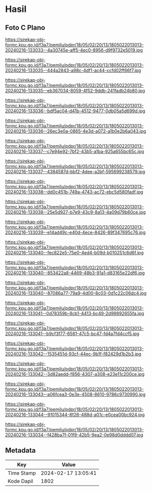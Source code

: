 # Hasil

## Foto C Plano

https://sirekap-obj-formc.kpu.go.id/f3a7/pemilu/pdpr/18/05/02/20/13/1805022013013-20240216-133033--4a30745e-aff5-4ec0-8956-d9f9732e5019.jpg

https://sirekap-obj-formc.kpu.go.id/f3a7/pemilu/pdpr/18/05/02/20/13/1805022013013-20240216-133035--444a2843-a98c-4df1-ac44-ccfd02ff66f7.jpg

https://sirekap-obj-formc.kpu.go.id/f3a7/pemilu/pdpr/18/05/02/20/13/1805022013013-20240216-133035--eb367034-8059-4f52-9ddb-241fadb24b80.jpg

https://sirekap-obj-formc.kpu.go.id/f3a7/pemilu/pdpr/18/05/02/20/13/1805022013013-20240216-133036--bdf5ac04-d41b-4512-9477-0db05a5d699d.jpg

https://sirekap-obj-formc.kpu.go.id/f3a7/pemilu/pdpr/18/05/02/20/13/1805022013013-20240216-133036--26ec3e0a-0865-4e3d-a072-a1b0e2b6a043.jpg

https://sirekap-obj-formc.kpu.go.id/f3a7/pemilu/pdpr/18/05/02/20/13/1805022013013-20240216-133037--c7e94e92-7bf2-43b5-a1ba-925a655bc65c.jpg

https://sirekap-obj-formc.kpu.go.id/f3a7/pemilu/pdpr/18/05/02/20/13/1805022013013-20240216-133037--4384587d-bbf2-4dee-a2bf-595699238579.jpg

https://sirekap-obj-formc.kpu.go.id/f3a7/pemilu/pdpr/18/05/02/20/13/1805022013013-20240216-133038--dd0c451b-749a-4743-ac72-ebc5d580fadf.jpg

https://sirekap-obj-formc.kpu.go.id/f3a7/pemilu/pdpr/18/05/02/20/13/1805022013013-20240216-133038--25e5d927-b7e9-43c9-8a13-4a09d79b60ce.jpg

https://sirekap-obj-formc.kpu.go.id/f3a7/pemilu/pdpr/18/05/02/20/13/1805022013013-20240216-133039--e14ad49c-e40d-4ece-8426-89f347695c76.jpg

https://sirekap-obj-formc.kpu.go.id/f3a7/pemilu/pdpr/18/05/02/20/13/1805022013013-20240216-133040--fec822e5-75e0-4ed4-b09d-b010251c6d6f.jpg

https://sirekap-obj-formc.kpu.go.id/f3a7/pemilu/pdpr/18/05/02/20/13/1805022013013-20240216-133040--853422a8-4469-48b3-91a1-d83165e22df6.jpg

https://sirekap-obj-formc.kpu.go.id/f3a7/pemilu/pdpr/18/05/02/20/13/1805022013013-20240216-133040--87086a77-79a9-4d00-8c03-0d1c22c06dc4.jpg

https://sirekap-obj-formc.kpu.go.id/f3a7/pemilu/pdpr/18/05/02/20/13/1805022013013-20240216-133041--0d78359b-8cb1-4413-bc49-2d99892655fa.jpg

https://sirekap-obj-formc.kpu.go.id/f3a7/pemilu/pdpr/18/05/02/20/13/1805022013013-20240216-133041--b9cf3f77-6561-47c5-bc47-fd4a7fd4ccf5.jpg

https://sirekap-obj-formc.kpu.go.id/f3a7/pemilu/pdpr/18/05/02/20/13/1805022013013-20240216-133042--1535451d-93cf-44ec-9b1f-f82429d1b2b3.jpg

https://sirekap-obj-formc.kpu.go.id/f3a7/pemilu/pdpr/18/05/02/20/13/1805022013013-20240216-133042--3d82aedd-f856-4307-a308-e23e11c200ce.jpg

https://sirekap-obj-formc.kpu.go.id/f3a7/pemilu/pdpr/18/05/02/20/13/1805022013013-20240216-133043--a06fcea3-0e3e-4508-8610-9786c9730990.jpg

https://sirekap-obj-formc.kpu.go.id/f3a7/pemilu/pdpr/18/05/02/20/13/1805022013013-20240216-133044--91015344-8f26-488d-a01c-e0cea00bc924.jpg

https://sirekap-obj-formc.kpu.go.id/f3a7/pemilu/pdpr/18/05/02/20/13/1805022013013-20240216-133034--f428ba7f-01f9-42b5-9ea2-0e98d0dddd07.jpg


## Metadata

| Key        | Value               |
| ---------- | ------------------- |
| Time Stamp | 2024-02-17 13:05:41 |
| Kode Dapil | 1802                |



